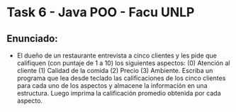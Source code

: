 # Task 6 - Java POO - Facu UNLP

## Enunciado: 
- El dueño de un restaurante entrevista a cinco clientes y les pide que califiquen (con puntaje de 1 a 10) los siguientes aspectos: (0) Atención al cliente (1) Calidad de la comida (2) Precio (3) Ambiente. Escriba un programa que lea desde teclado las calificaciones de los cinco clientes para cada uno de los aspectos y almacene la información en una estructura. Luego imprima la calificación promedio obtenida por cada aspecto.